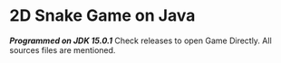 # 2D Snake Game on Java


***Programmed on JDK 15.0.1***
Check releases to open Game Directly. All sources files are mentioned.

